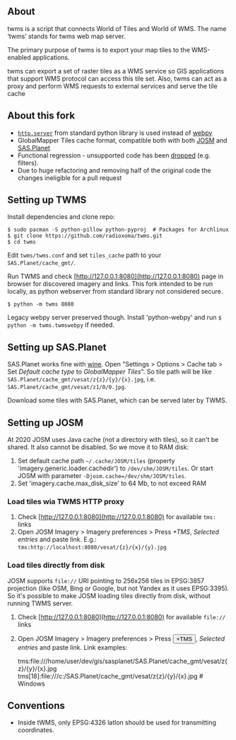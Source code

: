 ## About

twms is a script that connects World of Tiles and World of WMS.
The name ‘twms’ stands for twms web map server.

The primary purpose of twms is to export your map tiles to the
WMS-enabled applications.

twms can export a set of raster tiles as a WMS service
so GIS applications that support WMS protocol can access
this tile set. Also, twms can act as a proxy and perform
WMS requests to external services and serve the tile cache


## About this fork

* [`http.server`](https://docs.python.org/3/library/http.server.html) from standard python library is used instead of [webpy](https://webpy.org/)
* GlobalMapper Tiles cache format, compatible both with both [JOSM](https://josm.openstreetmap.de/) and [SAS.Planet](http://www.sasgis.org/sasplaneta/)
* Functional regression - unsupported code has been [dropped](https://github.com/radioxoma/twms/commit/8a3a6bc6e562f5aeea480399c2bd00c345d34a12) (e.g. filters).
* Due to huge refactoring and removing half of the original code the changes ineligible for a pull request


## Setting up TWMS

Install dependencies and clone repo:

    $ sudo pacman -S python-pillow python-pyproj  # Packages for Archlinux
    $ git clone https://github.com/radioxoma/twms.git
    $ cd twms

Edit `twms/twms.conf` and set `tiles_cache` path to your `SAS.Planet/cache_gmt/`. 

Run TWMS and check [http://127.0.0.1:8080](http://127.0.0.1:8080) page in browser for discovered imagery and links. This fork intended to be run locally, as python webserver from standard library not considered secure.

    $ python -m twms 8080

Legacy webpy server preserved though. Install 'python-webpy' and run `$ python -m twms.twmswebpy` if needed.


## Setting up SAS.Planet

SAS.Planet works fine with [wine](https://www.winehq.org/). Open "Settings > Options > Cache tab > Set *Default cache type* to *GlobalMapper Tiles*". So tile path will be like `SAS.Planet/cache_gmt/vesat/z{z}/{y}/{x}.jpg`, i.e. `SAS.Planet/cache_gmt/vesat/z1/0/0.jpg`.

Download some tiles with SAS.Planet, which can be served later by TWMS.


## Setting up JOSM

At 2020 JOSM uses Java cache (not a directory with tiles), so it can't be shared. It also cannot be disabled. So we move it to RAM disk:

1. Set default cache path `~/.cache/JOSM/tiles` (property 'imagery.generic.loader.cachedir') to `/dev/shm/JOSM/tiles`. Or start JOSM with parameter `-Djosm.cache=/dev/shm/JOSM/tiles`.
2. Set 'imagery.cache.max_disk_size' to 64 Mb, to not exceed RAM


### Load tiles wia TWMS HTTP proxy

1. Check [http://127.0.0.1:8080](http://127.0.0.1:8080) for available `tms:` links
2. Open JOSM Imagery > Imagery preferences > Press *+TMS*, *Selected entries* and paste link. E.g.: `tms:http://localhost:8080/vesat/{z}/{x}/{y}.jpg`


### Load tiles directly from disk

JOSM supports `file://` URI pointing to 256x256 tiles in EPSG:3857 projection (like OSM, Bing or Google, but not Yandex as it uses EPSG:3395). So it's possible to make JOSM loading tiles directly from disk, without running TWMS server.

1. Check [http://127.0.0.1:8080](http://127.0.0.1:8080) for available `file://` links
2. Open JOSM Imagery > Imagery preferences > Press <button>+TMS</button>, *Selected entries* and paste link. Link examples:

    tms:file:///home/user/dev/gis/sasplanet/SAS.Planet/cache_gmt/vesat/z{z}/{y}/{x}.jpg
    tms[18]:file:///c:/SAS.Planet/cache_gmt/vesat/z{z}/{y}/{x}.jpg  # Windows


## Conventions

* Inside tWMS, only EPSG:4326 latlon should be used for transmitting coordinates.
